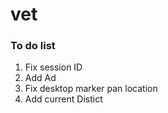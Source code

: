 # vet

### To do list
1. Fix session ID
2. Add Ad
3. Fix desktop marker pan location
4. Add current Distict

